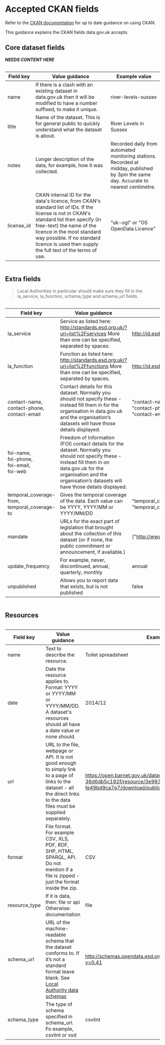 # Accepted CKAN fields

Refer to the [CKAN documentation](https://ckan.readthedocs.io/en/latest/) for up to date guidance on using CKAN.

This guidance explains the CKAN fields data.gov.uk accepts.

## Core dataset fields

***NEEDS CONTENT HERE***

<div style="height:1px;font-size:1px;">&nbsp;</div>

| Field key | Value guidance | Example value |
| --------- | -------------- | ------------- |
| name | If there is a clash with an existing dataset in data.gov.uk then it will be modified to have a number suffixed, to make it unique. | river-levels-sussex |
| title | Name of the dataset. This is for general public to quickly understand what the dataset is about. | River Levels in Sussex |
| notes | Longer description of the data, for example, how it was collected. | Recorded daily from automated monitoring stations. Recorded at midday, published by 3pm the same day. Accurate to nearest centimetre. |
| license_id| CKAN internal ID for the data's licence, from CKAN's standard list of IDs. If the license is not in CKAN's standard list then specify (in free-text) the name of the licence in the most standard way possible. If no standard licence is used then supply the full text of the terms of use. | "uk-ogl" or "OS OpenData Licence" |

<div style="height:1px;font-size:1px;">&nbsp;</div>

## Extra fields

>Local Authorities in particular should make sure they fill in the la_service, la_function, schema_type and schema_url fields.

<div style="height:1px;font-size:1px;">&nbsp;</div>

| Field key | Value guidance | Example value |
| --------- | -------------- | ------------- |
| la_service | Service as listed here: http://standards.esd.org.uk/?uri=list%2Fservices More than one can be specified, separated by spaces. | http://id.esd.org.uk/service/190 |
| la_function | Function as listed here: http://standards.esd.org.uk/?uri=list%2Ffunctions More than one can be specified, separated by spaces. | http://id.esd.org.uk/service/437 |
| contact-name, <br>contact-phone, <br>contact-email | Contact details for this dataset. Normally you should not specify these - instead fill them in for the organisation in data.gov.uk and the organisation’s datasets will have those details displayed. | "contact-name": "Information Handling Team", <br>"contact-phone": "0208 445 3423", <br>"contact-email": "informationhandling@dft.gsi.gov.uk" |
| foi-name, <br>foi-phone, <br>foi-email, <br>foi-web | Freedom of Information (FOI) contact details for the dataset. Normally you should not specify these - instead fill them in on data.gov.uk for the organisation and the organisation’s datasets will have those details displayed. | |
| temporal_coverage-from, temporal_coverage-to | Gives the temporal coverage of the data. Each value can be YYYY, YYYY/MM or YYYY/MM/DD | "temporal_coverage-from": "1979-01-01", <br> "temporal_coverage-to": "2013-12-31" |
| mandate | URLs for the exact part of legislation that brought about the collection of this dataset (or if none, the public commitment or announcement, if available.) | ["http://www.legislation.gov.uk/ukpga/2014/26/section/168/enacted"] |
| update_frequency | For example, never, discontinued, annual, quarterly, monthly | annual |
| unpublished | Allows you to report data that exists, but is not published | false |

<div style="height:1px;font-size:1px;">&nbsp;</div>

## Resources

<div style="height:1px;font-size:1px;">&nbsp;</div>

| Field key | Value guidance | Example value |
| --------- | -------------- | ------------- |
| name | Text to describe the resource. | Toilet spreadsheet |
| date | Date the resource applies to. Format: YYYY or YYYY/MM or YYYY/MM/DD. A dataset's resources should all have a date value or none should. | 2014/12 |
| url | URL to the file, webpage or API. It is not good enough to simply link to a page of links to the dataset - all the direct links to the data files must be supplied separately. | https://open.barnet.gov.uk/dataset/d7384c92-5828-41a3-9d12-36d6db5c192f/resource/3e9934ac-492a-4042-971c-fe49bd9ca7e7/download/publictoiletsabfv3.0.csv |
| format | File format. For example CSV, XLS, PDF, RDF, SHP, HTML, SPARQL, API. Do not mention if a file is zipped - just the format inside the zip. | CSV |
| resource_type | If it is data, then: file or api Otherwise: documentation | file |
| schema_url | URL of the machine-readable schema that the dataset conforms to. If it’s not a standard format leave blank. See [Local Authority data schemas](xxx) | http://schemas.opendata.esd.org.uk/publictoilets/PublicToilets.json?v=0.41 |
| schema_type | The type of schema specified in schema_url. Fo example, csvlint or xsd | csvlint |

<div style="height:1px;font-size:1px;">&nbsp;</div>

